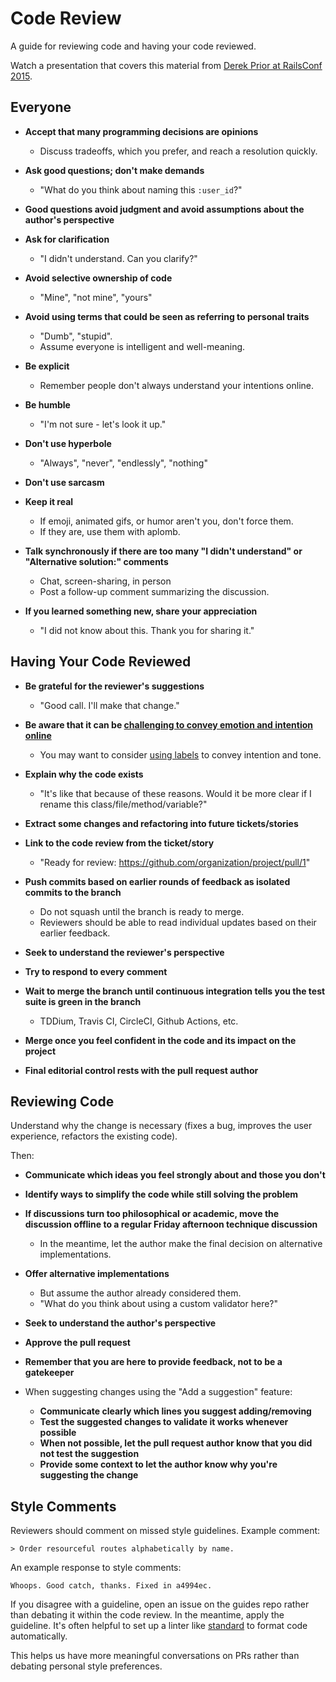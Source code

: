 # Code Review

A guide for reviewing code and having your code reviewed.

Watch a presentation that covers this material from [Derek Prior at RailsConf 2015](https://www.youtube.com/watch?v=PJjmw9TRB7s).

## Everyone

- **Accept that many programming decisions are opinions**
  - Discuss tradeoffs, which you prefer, and reach a resolution quickly.

- **Ask good questions; don't make demands**
  - "What do you think about naming this `:user_id`?"

- **Good questions avoid judgment and avoid assumptions about the author's
  perspective**
- **Ask for clarification**
   - "I didn't understand. Can you clarify?"

- **Avoid selective ownership of code**
   - "Mine", "not mine", "yours"

- **Avoid using terms that could be seen as referring to personal traits**
  - "Dumb", "stupid".
  - Assume everyone is intelligent and well-meaning.

- **Be explicit**
   - Remember people don't always understand your intentions online.

- **Be humble**
   - "I'm not sure - let's look it up."

- **Don't use hyperbole**
   - "Always", "never", "endlessly", "nothing"

- **Don't use sarcasm**
- **Keep it real**
  - If emoji, animated gifs, or humor aren't you, don't force them.
  - If they are, use them with aplomb.

- **Talk synchronously if there are too many "I didn't understand" or "Alternative solution:" comments**
  - Chat, screen-sharing, in person
  - Post a follow-up comment summarizing the discussion.

- **If you learned something new, share your appreciation**
   - "I did not know about this. Thank you for sharing it."


## Having Your Code Reviewed

- **Be grateful for the reviewer's suggestions**
  - "Good call. I'll make that change."

- **Be aware that it can be [challenging to convey emotion and intention online]**
  - You may want to consider [using labels] to convey intention and tone.

- **Explain why the code exists**
  - "It's like that because of these reasons. Would it be more clear if I rename this class/file/method/variable?"

- **Extract some changes and refactoring into future tickets/stories**
- **Link to the code review from the ticket/story**
  - "Ready for review: https://github.com/organization/project/pull/1"

- **Push commits based on earlier rounds of feedback as isolated commits to the branch**
  - Do not squash until the branch is ready to merge.
  - Reviewers should be able to read individual updates based on their earlier feedback.

- **Seek to understand the reviewer's perspective**
- **Try to respond to every comment**
- **Wait to merge the branch until continuous integration tells you the test suite is green in the branch**
  - TDDium, Travis CI, CircleCI, Github Actions, etc.

- **Merge once you feel confident in the code and its impact on the project**
- **Final editorial control rests with the pull request author**

## Reviewing Code

Understand why the change is necessary (fixes a bug, improves the user experience, refactors the existing code).

Then:

- **Communicate which ideas you feel strongly about and those you don't**
- **Identify ways to simplify the code while still solving the problem**
- **If discussions turn too philosophical or academic, move the discussion offline to a regular Friday afternoon technique discussion**
  - In the meantime, let the author make the final decision on alternative implementations.

- **Offer alternative implementations**
  - But assume the author already considered them.
  - "What do you think about using a custom validator here?"

- **Seek to understand the author's perspective**
- **Approve the pull request**
- **Remember that you are here to provide feedback, not to be a gatekeeper**
- When suggesting changes using the "Add a suggestion" feature:
  - **Communicate clearly which lines you suggest adding/removing**
  - **Test the suggested changes to validate it works whenever possible**
  - **When not possible, let the pull request author know that you did not test the suggestion**
  - **Provide some context to let the author know why you're suggesting the change**

## Style Comments

Reviewers should comment on missed style guidelines. Example comment:

    > Order resourceful routes alphabetically by name.

An example response to style comments:

    Whoops. Good catch, thanks. Fixed in a4994ec.

If you disagree with a guideline, open an issue on the guides repo rather than debating it within the code review. In the meantime, apply the guideline. It's often helpful to set up a linter like [standard] to format code automatically.

This helps us have more meaningful conversations on PRs rather than debating personal style preferences.

[challenging to convey emotion and intention online]: https://thoughtbot.com/blog/empathy-online
[using labels]: https://conventionalcomments.org
[standard]: https://github.com/testdouble/standard
